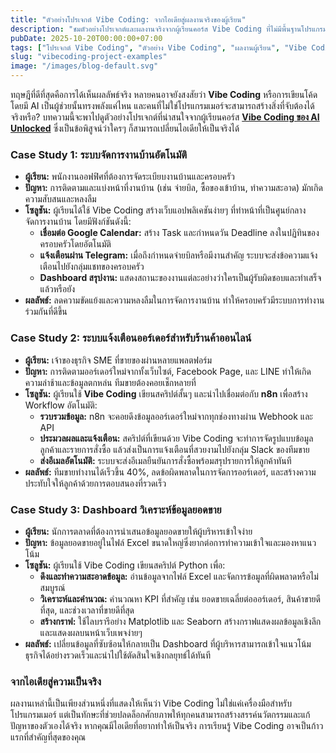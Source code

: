 ```yaml
---
title: "ตัวอย่างโปรเจกต์ Vibe Coding: จากไอเดียสู่ผลงานจริงของผู้เรียน"
description: "ชมตัวอย่างโปรเจกต์และผลงานจริงจากผู้เรียนคอร์ส Vibe Coding ที่ไม่มีพื้นฐานโปรแกรมมิ่งมาก่อน แต่สามารถสร้างแอปพลิเคชันและระบบอัตโนมัติที่ใช้งานได้จริง"
pubDate: 2025-10-20T00:00:00+07:00
tags: ["โปรเจกต์ Vibe Coding", "ตัวอย่าง Vibe Coding", "ผลงานผู้เรียน", "Vibe Coding case study", "AI Project"]
slug: "vibecoding-project-examples"
image: "/images/blog-default.svg"
---
```


ทฤษฎีที่ดีที่สุดคือการได้เห็นผลลัพธ์จริง หลายคนอาจยังสงสัยว่า **Vibe Coding** หรือการเขียนโค้ดโดยมี AI เป็นผู้ช่วยนั้นทรงพลังแค่ไหน และคนที่ไม่ใช่โปรแกรมเมอร์จะสามารถสร้างสิ่งที่จับต้องได้จริงหรือ? บทความนี้จะพาไปดูตัวอย่างโปรเจกต์ที่น่าสนใจจากผู้เรียนคอร์ส **[Vibe Coding ของ AI Unlocked](https://www.aiunlockinnovations.com/vibe-coding-course)** ซึ่งเป็นข้อพิสูจน์ว่าใครๆ ก็สามารถเปลี่ยนไอเดียให้เป็นจริงได้

### Case Study 1: ระบบจัดการงานบ้านอัตโนมัติ

- **ผู้เรียน:** พนักงานออฟฟิศที่ต้องการจัดระเบียบงานบ้านและครอบครัว
- **ปัญหา:** การติดตามและแบ่งหน้าที่งานบ้าน (เช่น จ่ายบิล, ซื้อของเข้าบ้าน, ทำความสะอาด) มักเกิดความสับสนและหลงลืม
- **โซลูชัน:** ผู้เรียนได้ใช้ Vibe Coding สร้างเว็บแอปพลิเคชันง่ายๆ ที่ทำหน้าที่เป็นศูนย์กลางจัดการงานบ้าน โดยมีฟังก์ชันดังนี้:
  - **เชื่อมต่อ Google Calendar:** สร้าง Task และกำหนดวัน Deadline ลงในปฏิทินของครอบครัวโดยอัตโนมัติ
  - **แจ้งเตือนผ่าน Telegram:** เมื่อถึงกำหนดจ่ายบิลหรือมีงานสำคัญ ระบบจะส่งข้อความแจ้งเตือนไปยังกลุ่มแชทของครอบครัว
  - **Dashboard สรุปงาน:** แสดงสถานะของงานแต่ละอย่างว่าใครเป็นผู้รับผิดชอบและทำเสร็จแล้วหรือยัง
- **ผลลัพธ์:** ลดความขัดแย้งและความหลงลืมในการจัดการงานบ้าน ทำให้ครอบครัวมีระบบการทำงานร่วมกันที่ดีขึ้น

### Case Study 2: ระบบแจ้งเตือนออร์เดอร์สำหรับร้านค้าออนไลน์

- **ผู้เรียน:** เจ้าของธุรกิจ SME ที่ขายของผ่านหลายแพลตฟอร์ม
- **ปัญหา:** การติดตามออร์เดอร์ใหม่จากทั้งเว็บไซต์, Facebook Page, และ LINE ทำให้เกิดความล่าช้าและข้อมูลตกหล่น ทีมขายต้องคอยเช็กหลายที่
- **โซลูชัน:** ผู้เรียนใช้ **Vibe Coding** เขียนสคริปต์สั้นๆ และนำไปเชื่อมต่อกับ **n8n** เพื่อสร้าง Workflow อัตโนมัติ:
  - **รวบรวมข้อมูล:** n8n จะคอยดึงข้อมูลออร์เดอร์ใหม่จากทุกช่องทางผ่าน Webhook และ API
  - **ประมวลผลและแจ้งเตือน:** สคริปต์ที่เขียนด้วย Vibe Coding จะทำการจัดรูปแบบข้อมูลลูกค้าและรายการสั่งซื้อ แล้วส่งเป็นการแจ้งเตือนที่สวยงามไปยังกลุ่ม Slack ของทีมขาย
  - **ส่งอีเมลอัตโนมัติ:** ระบบจะส่งอีเมลยืนยันการสั่งซื้อพร้อมสรุปรายการให้ลูกค้าทันที
- **ผลลัพธ์:** ทีมขายทำงานได้เร็วขึ้น 40%, ลดข้อผิดพลาดในการจัดการออร์เดอร์, และสร้างความประทับใจให้ลูกค้าด้วยการตอบสนองที่รวดเร็ว

### Case Study 3: Dashboard วิเคราะห์ข้อมูลยอดขาย

- **ผู้เรียน:** นักการตลาดที่ต้องการนำเสนอข้อมูลยอดขายให้ผู้บริหารเข้าใจง่าย
- **ปัญหา:** ข้อมูลยอดขายอยู่ในไฟล์ Excel ขนาดใหญ่ซึ่งยากต่อการทำความเข้าใจและมองหาแนวโน้ม
- **โซลูชัน:** ผู้เรียนใช้ Vibe Coding เขียนสคริปต์ Python เพื่อ:
  - **ดึงและทำความสะอาดข้อมูล:** อ่านข้อมูลจากไฟล์ Excel และจัดการข้อมูลที่ผิดพลาดหรือไม่สมบูรณ์
  - **วิเคราะห์และคำนวณ:** คำนวณหา KPI ที่สำคัญ เช่น ยอดขายเฉลี่ยต่อออร์เดอร์, สินค้าขายดีที่สุด, และช่วงเวลาที่ขายดีที่สุด
  - **สร้างกราฟ:** ใช้ไลบรารีอย่าง Matplotlib และ Seaborn สร้างกราฟแสดงผลข้อมูลเชิงลึก และแสดงผลบนหน้าเว็บเพจง่ายๆ
- **ผลลัพธ์:** เปลี่ยนข้อมูลที่ซับซ้อนให้กลายเป็น Dashboard ที่ผู้บริหารสามารถเข้าใจแนวโน้มธุรกิจได้อย่างรวดเร็วและนำไปใช้ตัดสินใจเชิงกลยุทธ์ได้ทันที

### จากไอเดียสู่ความเป็นจริง

ผลงานเหล่านี้เป็นเพียงส่วนหนึ่งที่แสดงให้เห็นว่า Vibe Coding ไม่ใช่แค่เครื่องมือสำหรับโปรแกรมเมอร์ แต่เป็นทักษะที่ช่วยปลดล็อกศักยภาพให้ทุกคนสามารถสร้างสรรค์นวัตกรรมและแก้ปัญหาของตัวเองได้จริง หากคุณมีไอเดียที่อยากทำให้เป็นจริง การเรียนรู้ Vibe Coding อาจเป็นก้าวแรกที่สำคัญที่สุดของคุณ
